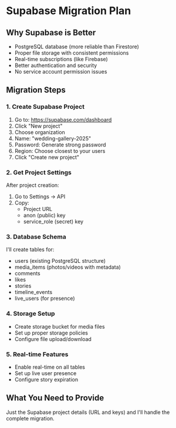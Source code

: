 # Supabase Migration Plan

## Why Supabase is Better
- PostgreSQL database (more reliable than Firestore)
- Proper file storage with consistent permissions
- Real-time subscriptions (like Firebase)
- Better authentication and security
- No service account permission issues

## Migration Steps

### 1. Create Supabase Project
1. Go to: https://supabase.com/dashboard
2. Click "New project"
3. Choose organization
4. Name: "wedding-gallery-2025"
5. Password: Generate strong password
6. Region: Choose closest to your users
7. Click "Create new project"

### 2. Get Project Settings
After project creation:
1. Go to Settings → API
2. Copy:
   - Project URL
   - anon (public) key
   - service_role (secret) key

### 3. Database Schema
I'll create tables for:
- users (existing PostgreSQL structure)
- media_items (photos/videos with metadata)
- comments
- likes
- stories
- timeline_events
- live_users (for presence)

### 4. Storage Setup
- Create storage bucket for media files
- Set up proper storage policies
- Configure file upload/download

### 5. Real-time Features
- Enable real-time on all tables
- Set up live user presence
- Configure story expiration

## What You Need to Provide
Just the Supabase project details (URL and keys) and I'll handle the complete migration.